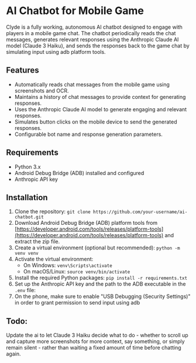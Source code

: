 # AI Chatbot for Mobile Game

Clyde is a fully working, autonomous AI chatbot designed to engage with players in a mobile game chat. The chatbot periodically reads the chat messages, generates relevant responses using the Anthropic Claude AI model (Claude 3 Haiku), and sends the responses back to the game chat by simulating input using adb platform tools.

## Features

- Automatically reads chat messages from the mobile game using screenshots and OCR.
- Maintains a history of chat messages to provide context for generating responses.
- Uses the Anthropic Claude AI model to generate engaging and relevant responses.
- Simulates button clicks on the mobile device to send the generated responses.
- Configurable bot name and response generation parameters.

## Requirements

- Python 3.x
- Android Debug Bridge (ADB) installed and configured
- Anthropic API key

## Installation

1. Clone the repository: `git clone https://github.com/your-username/ai-chatbot.git`
2. Download Android Debug Bridge (ADB) platform tools from [https://developer.android.com/tools/releases/platform-tools](https://developer.android.com/tools/releases/platform-tools) and extract the zip file.
3. Create a virtual environment (optional but recommended): `python -m venv venv`
4. Activate the virtual environment:
   - On Windows: `venv\Scripts\activate`
   - On macOS/Linux: `source venv/bin/activate`
5. Install the required Python packages: `pip install -r requirements.txt`
6. Set up the Anthropic API key and the path to the ADB executable in the `.env` file:
7. On the phone, make sure to enable "USB Debugging (Security Settings)" in order to grant permission to send input using adb

## Todo:

Update the ai to let Claude 3 Haiku decide what to do - whether to scroll up and capture more screenshots for more context, say something, or simply remain silent - rather than waiting a fixed amount of time before chatting again.
